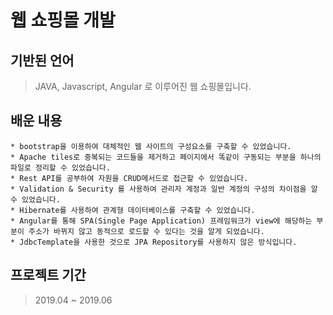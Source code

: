 # 웹 쇼핑몰 개발

## 기반된 언어
> JAVA, Javascript, Angular 로 이루어진 웹 쇼핑몰입니다.

## 배운 내용
```
* bootstrap을 이용하여 대체적인 웹 사이트의 구성요소를 구축할 수 있었습니다.
* Apache tiles로 중복되는 코드들을 제거하고 페이지에서 똑같이 구동되는 부분을 하나의 파일로 정리할 수 있었습니다.
* Rest API를 공부하여 자원을 CRUD메서드로 접근할 수 있었습니다.
* Validation & Security 를 사용하여 관리자 계정과 일반 계정의 구성의 차이점을 알 수 있었습니다.
* Hibernate를 사용하여 관계형 데이터베이스를 구축할 수 있었습니다.
* Angular를 통해 SPA(Single Page Application) 프레임워크가 view에 해당하는 부분이 주소가 바뀌지 않고 동적으로 로드할 수 있다는 것을 알게 되었습니다.
* JdbcTemplate을 사용한 것으로 JPA Repository를 사용하지 않은 방식입니다.
```

## 프로젝트 기간
 > 2019.04 ~ 2019.06
